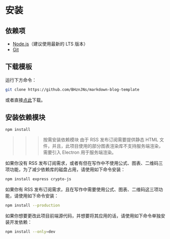 # 安装

## 依赖项

- [Node.js](https://nodejs.org)（建议使用最新的 LTS 版本）
- [Git](https://git-scm.com/download)

## 下载模板

运行下方命令：
```bash
git clone https://github.com/BHznJNs/markdown-blog-template
```

或者直接[点此](https://github.com/BHznJNs/markdown-blog-template/archive/refs/heads/main.zip)下载。

## 安装依赖模块

```bash
npm install
```

>>>按需安装依赖模块
由于 RSS 发布订阅需要提供静态 HTML 文件，并且，此项目使用的部分图表渲染库不支持服务端渲染，需要引入 Electron 用于服务端渲染。

如果你没有 RSS 发布订阅需求，或者有但在写作中不使用公式、图表、二维码三项功能，为了减少依赖库的磁盘占用，请使用如下命令安装：
```bash
npm install express crypto-js
```

如果你有 RSS 发布订阅需求，且在写作中需要使用公式、图表、二维码这三项功能，请使用如下命令安装：
```bash
npm install --production
```

如果你想要更改此项目前端源代码，并想要将其应用的话，请使用如下命令单独安装开发依赖：
```bash
npm install --only=dev
```
>>>
